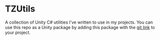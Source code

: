 # TZUtils
A collection of Unity C# utilities I've written to use in my projects.  You can use this repo as a Unity package by adding this package with the [git link](https://github.com/tzdevil/DevilUtils.git) to your project.

